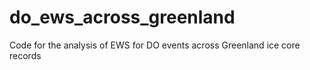 # do_ews_across_greenland
Code for the analysis of EWS for DO events across Greenland ice core records
